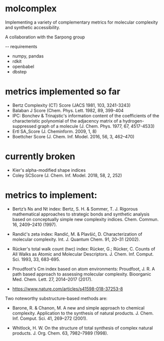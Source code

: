 # molcomplex

Implementing a variety of complementary metrics for molecular complexity and synthetic accessibility.

A collaboration with the Sarpong group

-- requirements
- numpy, pandas
- rdkit
- openbabel
- dbstep

# metrics implemented so far
- Bertz Complexity (CT) Score (JACS 1981, 103, 3241-3243)
- Balaban J Score (Chem. Phys. Lett. 1982, 89, 399-404
- IPC: Bonchev & Trinajstic's information content of the coefficients of the characteristic polynomial of the adjacency matrix of a hydrogen-suppressed graph of a molecule (J. Chem. Phys. 1977, 67, 4517-4533)
- Ertl SA_Score (J. Cheminform. 2009, 1, 8)
- Boettcher Score (J. Chem. Inf. Model. 2016, 56, 3, 462–470)

# currently broken
- Kier's alpha-modified shape indices
- Coley SCScore (J. Chem. Inf. Model. 2018, 58, 2, 252)

# metrics to implement:

- Bertz’s Ns and Nt index: Bertz, S. H. & Sommer, T. J. Rigorous mathematical approaches to strategic bonds and synthetic analysis based on conceptually simple new complexity indices. Chem. Commun. 16, 2409–2410 (1997).

- Randić's zeta index: Randić, M. & Plavšić, D. Characterization of molecular complexity. Int. J. Quantum Chem. 91, 20–31 (2002).

- Rücker's total walk count (twc) index: Rücker, G.; Rücker, C. Counts of All Walks as Atomic and Molecular Descriptors. J. Chem. Inf. Comput. Sci. 1993, 33, 683-695.

- Proudfoot's Cm index based on atom environments: Proudfoot, J. R. A path based approach to assessing molecular complexity. Bioorganic Med. Chem. Lett. 27, 2014–2017 (2017).

- https://www.nature.com/articles/s41598-018-37253-8

Two noteworthy substructure-based methods are:
- Barone, R. & Chanon, M. A new and simple approach to chemical complexity. Application to the synthesis of natural products. J. Chem. Inf. Comput. Sci. 41, 269–272 (2001).

- Whitlock, H. W. On the structure of total synthesis of complex natural products. J. Org. Chem. 63, 7982–7989 (1998).
